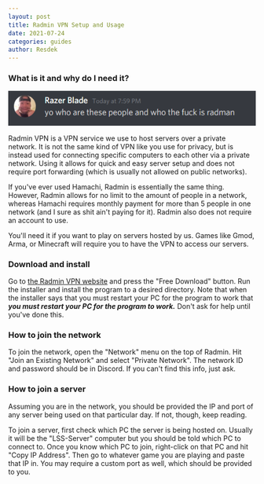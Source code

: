 ```yaml
---
layout: post
title: Radmin VPN Setup and Usage
date: 2021-07-24
categories: guides
author: Resdek
---
```


### What is it and why do I need it?

![bencer](/assets/media/images/bencer.png)

Radmin VPN is a VPN service we use to host servers over a private network. It is not the same kind of VPN like you use for privacy, but is instead used for connecting specific computers to each other via a private network. Using it allows for quick and easy server setup and does not require port forwarding (which is usually not allowed on public networks).

If you've ever used Hamachi, Radmin is essentially the same thing. However, Radmin allows for no limit to the amount of people in a network, whereas Hamachi requires monthly payment for more than 5 people in one network (and I sure as shit ain't paying for it). Radmin also does not require an account to use.

You'll need it if you want to play on servers hosted by us. Games like Gmod, Arma, or Minecraft will require you to have the VPN to access our servers.

### Download and install

Go to [the Radmin VPN website](https://www.radmin-vpn.com/) and press the "Free Download" button. Run the installer and install the program to a desired directory. Note that when the installer says that you must restart your PC for the program to work that ***you must restart your PC for the program to work.*** Don't ask for help until you've done this.

### How to join the network

To join the network, open the "Network" menu on the top of Radmin. Hit "Join an Existing Network" and select "Private Network". The network ID and password should be in Discord. If you can't find this info, just ask.

### How to join a server

Assuming you are in the network, you should be provided the IP and port of any server being used on that particular day. If not, though, keep reading.

To join a server, first check which PC the server is being hosted on. Usually it will be the "LSS-Server" computer but you should be told which PC to connect to. Once you know which PC to join, right-click on that PC and hit "Copy IP Address". Then go to whatever game you are playing and paste that IP in. You may require a custom port as well, which should be provided to you.